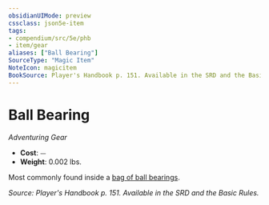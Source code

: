 ```yaml
---
obsidianUIMode: preview
cssclass: json5e-item
tags:
- compendium/src/5e/phb
- item/gear
aliases: ["Ball Bearing"]
SourceType: "Magic Item"
NoteIcon: magicitem
BookSource: Player's Handbook p. 151. Available in the SRD and the Basic Rules.
---
```

# Ball Bearing
*Adventuring Gear*  

- **Cost**: ⏤
- **Weight**: 0.002 lbs.

Most commonly found inside a [bag of ball bearings](/2-Mechanics/CLI/items/ball-bearings-bag-of-1000.md).

*Source: Player's Handbook p. 151. Available in the SRD and the Basic Rules.*